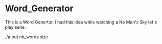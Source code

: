 # Word_Generator
This is a Word Genertor, I had this idea while watching a No Man's Sky let's play serie.

./a.out nb_words size
